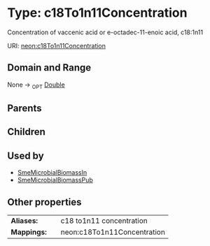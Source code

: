 
# Type: c18To1n11Concentration


Concentration of vaccenic acid or e-octadec-11-enoic acid, c18:1n11

URI: [neon:c18To1n11Concentration](https://data.neonscience.org/c18To1n11Concentration)


## Domain and Range

None ->  <sub>OPT</sub> [Double](types/Double.md)

## Parents


## Children


## Used by

 * [SmeMicrobialBiomassIn](SmeMicrobialBiomassIn.md)
 * [SmeMicrobialBiomassPub](SmeMicrobialBiomassPub.md)

## Other properties

|  |  |  |
| --- | --- | --- |
| **Aliases:** | | c18 to1n11 concentration |
| **Mappings:** | | neon:c18To1n11Concentration |

